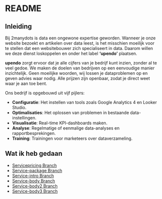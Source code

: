 # README

## Inleiding  

Bij 2manydots is data een ongewone expertise geworden. Wanneer je onze website bezoekt en artikelen over data leest, is het misschien moeilijk voor te stellen dat een websitebouwer zich specialiseert in data. Daarom willen we deze dienst loskoppelen en onder het label **‘upendo’** plaatsen.  

**upendo** zorgt ervoor dat je alle cijfers van je bedrijf kunt inzien, zonder al te veel gedoe. We maken de doelen van bedrijven op een eenvoudige manier inzichtelijk. Geen moeilijke woorden, wij lossen je dataproblemen op en geven advies waar nodig. Alle prijzen zijn openbaar, zodat je direct weet waar je aan toe bent.  

Ons bedrijf is opgebouwd uit vijf pijlers:  
- **Configuratie**: Het instellen van tools zoals Google Analytics 4 en Looker Studio.  
- **Optimalisaties**: Het oplossen van problemen in bestaande data-instellingen.  
- **Visualisatie**: Real-time KPI-dashboards maken.  
- **Analyse**: Regelmatige of eenmalige data-analyses en rapportbesprekingen.  
- **Training**: Trainingen voor marketeers over dataverzameling.  

## Wat ik heb gedaan  
 
- [Servicepricing Branch](https://github.com/gebruikersnaam/projectnaam/tree/servicepricing)  
- [Service-package Branch](https://github.com/gebruikersnaam/projectnaam/tree/service-package)  
- [Service-intro Branch](https://github.com/gebruikersnaam/projectnaam/tree/service-intro)  
- [Service-body Branch](https://github.com/gebruikersnaam/projectnaam/tree/service-body)  
- [Service-body2 Branch](https://github.com/gebruikersnaam/projectnaam/tree/service-body2)  
- [Service-body3 Branch](https://github.com/gebruikersnaam/projectnaam/tree/service-body3)  
